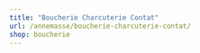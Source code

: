```yaml
---
title: "Boucherie Charcuterie Contat"
url: /annemasse/boucherie-charcuterie-contat/
shop: boucherie
---
```


